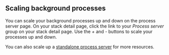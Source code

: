 ## Scaling background processes

You can scale your background processes up and down on the process server page. On your stack detail page, click the link to your _Process server_ group on your stack detail page. Use the _+_ and _-_ buttons to scale your processes up and down.

You can also scale up a [standalone process server](/managing-your-stack/scaling#process) for more resources.

